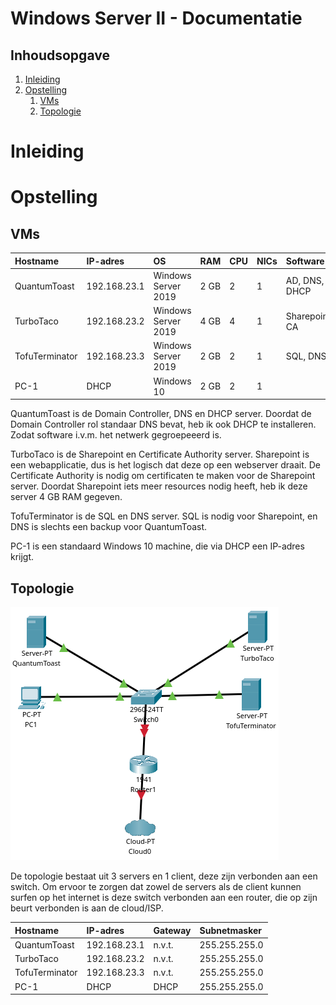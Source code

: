 # Windows Server II - Documentatie

## Inhoudsopgave

1. [Inleiding](#inleiding)
2. [Opstelling](#opstelling)
    1. [VMs](#vms)
    2. [Topologie](#topologie)

# Inleiding <a name="inleiding"></a>

<div class="page"/>

# Opstelling <a name="opstelling"></a>

## VMs <a name="vms"></a>

| Hostname       | IP-adres     | OS                  | RAM  | CPU | NICs | Software       |
| :------------- | :----------- | :------------------ | :--- | :-- | :--- | :------------- |
| QuantumToast   | 192.168.23.1 | Windows Server 2019 | 2 GB | 2   | 1    | AD, DNS, DHCP  |
| TurboTaco      | 192.168.23.2 | Windows Server 2019 | 4 GB | 4   | 1    | Sharepoint, CA |
| TofuTerminator | 192.168.23.3 | Windows Server 2019 | 2 GB | 2   | 1    | SQL, DNS       |
| PC-1           | DHCP         | Windows 10          | 2 GB | 2   | 1    |                |

QuantumToast is de Domain Controller, DNS en DHCP server. Doordat de Domain Controller rol standaar DNS bevat, heb ik ook DHCP te installeren. Zodat software i.v.m. het netwerk gegroepeeerd is.

TurboTaco is de Sharepoint en Certificate Authority server. Sharepoint is een webapplicatie, dus is het logisch dat deze op een webserver draait. De Certificate Authority is nodig om certificaten te maken voor de Sharepoint server. Doordat Sharepoint iets meer resources nodig heeft, heb ik deze server 4 GB RAM gegeven.

TofuTerminator is de SQL en DNS server. SQL is nodig voor Sharepoint, en DNS is slechts een backup voor QuantumToast.

PC-1 is een standaard Windows 10 machine, die via DHCP een IP-adres krijgt.

## Topologie <a name="topologie"></a>

![Topologie](./assets/topology.png)

De topologie bestaat uit 3 servers en 1 client, deze zijn verbonden aan een switch. Om ervoor te zorgen dat zowel de servers als de client kunnen surfen op het internet is deze switch verbonden aan een router, die op zijn beurt verbonden is aan de cloud/ISP.

| Hostname       | IP-adres     | Gateway | Subnetmasker  |
| :------------- | :----------- | :------ | :------------ |
| QuantumToast   | 192.168.23.1 | n.v.t.  | 255.255.255.0 |
| TurboTaco      | 192.168.23.2 | n.v.t.  | 255.255.255.0 |
| TofuTerminator | 192.168.23.3 | n.v.t.  | 255.255.255.0 |
| PC-1           | DHCP         | DHCP    | 255.255.255.0 |

<div class="page"/>
